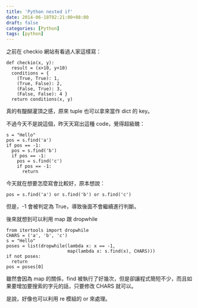 ```yaml
---
title: 'Python nested if'
date: 2014-06-18T02:21:00+08:00
draft: false
categories: [Python]
tags: [python]
---
```

之前在 checkio 網站有看過人家這樣寫：
```
def checkio(x, y):
  result = (x>10, y<10)
  conditions = {
    (True, True): 1,
    (True, False): 2,
    (False, True): 3,
    (False, False): 4 }
  return conditions(x, y)
```

真的有醍醐灌頂之感，原來 tuple 也可以拿來當作 dict 的 key。

不過今天不是說這個，昨天天寫出這種 code，覺得超級醜：
```
s = "Hello"
pos = s.find('a')
if pos == -1:
  pos = s.find('b')
  if pos == -1:
    pos = s.find('c')
    if pos == -1:
      return
```

今天就在想要怎麼寫會比較好，原本想說：
```
pos = s.find('a') or s.find('b') or s.find('c')
```
但是，-1 會被判定為 True，導致後面不會繼續進行判斷。

後來就想到可以利用 map 跟 dropwhile
```
from itertools import dropwhile
CHARS = ('a', 'b', 'c')
s = "Hello"
poses = list(dropwhile(lambda x: x == -1,
                       map(lambda x: s.find(x), CHARS)))
if not poses:
  return
pos = poses[0]
```
雖然會因為 map 的關係，find 被執行了好幾次，但是卻讓程式簡短不少，而且如果要增加要搜索的字元的話，只要修改 CHARS 就可以。

是說，好像也可以利用 re 模組的 or 來處理。
